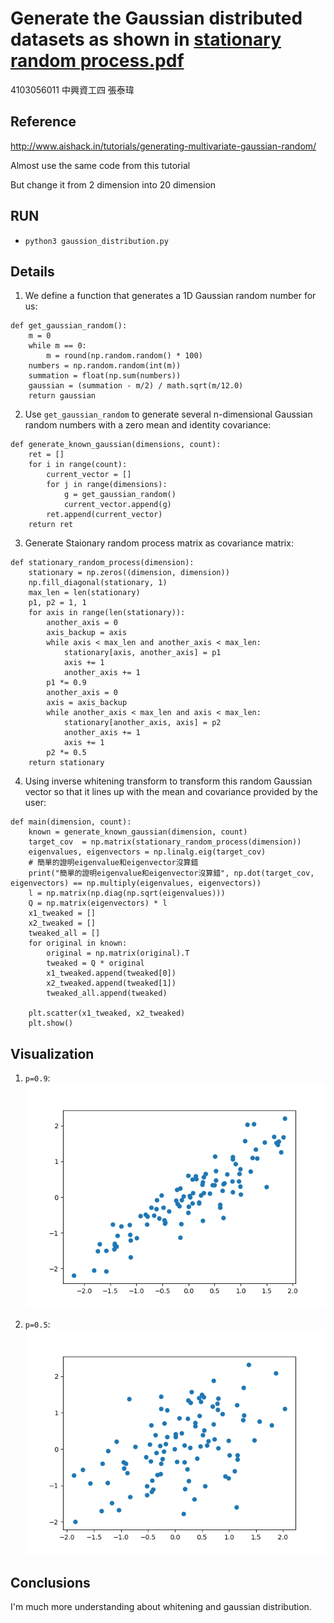 # Generate the Gaussian distributed datasets as shown in [stationary random process.pdf](https://docs.wixstatic.com/ugd/33750e_84919aa1813c45fb89a4250e17edd18f.pdf)

4103056011 中興資工四 張泰瑋

## Reference

<http://www.aishack.in/tutorials/generating-multivariate-gaussian-random/>

Almost use the same code from this tutorial

But change it from 2 dimension into 20 dimension

## RUN

* `python3 gaussion_distribution.py`

## Details

1. We define a function that generates a 1D Gaussian random number for us:

```
def get_gaussian_random():
	m = 0
	while m == 0:
		m = round(np.random.random() * 100)
	numbers = np.random.random(int(m))
	summation = float(np.sum(numbers))
	gaussian = (summation - m/2) / math.sqrt(m/12.0)
	return gaussian
```

2. Use `get_gaussian_random` to generate several n-dimensional Gaussian random numbers with a zero mean and identity covariance:
```
def generate_known_gaussian(dimensions, count):
	ret = []
	for i in range(count):
		current_vector = []
		for j in range(dimensions):
			g = get_gaussian_random()
			current_vector.append(g)
		ret.append(current_vector)
	return ret
```

3. Generate Staionary random process matrix as covariance matrix:
```
def stationary_random_process(dimension):
	stationary = np.zeros((dimension, dimension))
	np.fill_diagonal(stationary, 1)
	max_len = len(stationary)
	p1, p2 = 1, 1
	for axis in range(len(stationary)):
		another_axis = 0
		axis_backup = axis
		while axis < max_len and another_axis < max_len:
			stationary[axis, another_axis] = p1
			axis += 1
			another_axis += 1
		p1 *= 0.9
		another_axis = 0
		axis = axis_backup
		while another_axis < max_len and axis < max_len:
			stationary[another_axis, axis] = p2
			another_axis += 1
			axis += 1
		p2 *= 0.5
	return stationary
```

4. Using inverse whitening transform to transform this random Gaussian vector so that it lines up with the mean and covariance provided by the user:
```
def main(dimension, count):
	known = generate_known_gaussian(dimension, count)
	target_cov  = np.matrix(stationary_random_process(dimension))
	eigenvalues, eigenvectors = np.linalg.eig(target_cov)
	# 簡單的證明eigenvalue和eigenvector沒算錯
	print("簡單的證明eigenvalue和eigenvector沒算錯", np.dot(target_cov, eigenvectors) == np.multiply(eigenvalues, eigenvectors))
	l = np.matrix(np.diag(np.sqrt(eigenvalues)))
	Q = np.matrix(eigenvectors) * l
	x1_tweaked = []
	x2_tweaked = []
	tweaked_all = []
	for original in known:
		original = np.matrix(original).T
		tweaked = Q * original
		x1_tweaked.append(tweaked[0])
		x2_tweaked.append(tweaked[1])
		tweaked_all.append(tweaked)

	plt.scatter(x1_tweaked, x2_tweaked)
	plt.show()
```


## Visualization

1. `p=0.9`:
![0.9](./0.9.png)

2. `p=0.5`:
![0.5](./0.5.png)

## Conclusions

I'm much more understanding about whitening and gaussian distribution.